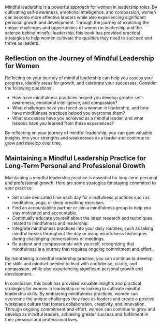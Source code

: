 

Mindful leadership is a powerful approach for women in leadership roles. By cultivating self-awareness, emotional intelligence, and compassion, women can become more effective leaders while also experiencing significant personal growth and development. Through the journey of exploring the unique challenges and opportunities of women in leadership and the science behind mindful leadership, this book has provided practical strategies to help women cultivate the qualities they need to succeed and thrive as leaders.

Reflection on the Journey of Mindful Leadership for Women
---------------------------------------------------------

Reflecting on your journey of mindful leadership can help you assess your progress, identify areas for growth, and celebrate your successes. Consider the following questions:

* How have mindfulness practices helped you develop greater self-awareness, emotional intelligence, and compassion?
* What challenges have you faced as a woman in leadership, and how have mindfulness practices helped you overcome them?
* What successes have you achieved as a mindful leader, and what lessons have you learned from these experiences?

By reflecting on your journey of mindful leadership, you can gain valuable insights into your strengths and weaknesses as a leader and continue to grow and develop over time.

Maintaining a Mindful Leadership Practice for Long-Term Personal and Professional Growth
----------------------------------------------------------------------------------------

Maintaining a mindful leadership practice is essential for long-term personal and professional growth. Here are some strategies for staying committed to your practice:

* Set aside dedicated time each day for mindfulness practices such as meditation, yoga, or deep breathing exercises.
* Find an accountability partner or join a mindfulness group to help you stay motivated and accountable.
* Continually educate yourself about the latest research and techniques related to mindfulness and leadership.
* Integrate mindfulness practices into your daily routines, such as taking mindful breaks throughout the day or using mindfulness techniques during challenging conversations or meetings.
* Be patient and compassionate with yourself, recognizing that mindfulness is a journey that requires ongoing commitment and effort.

By maintaining a mindful leadership practice, you can continue to develop the skills and mindset needed to lead with confidence, clarity, and compassion, while also experiencing significant personal growth and development.

In conclusion, this book has provided valuable insights and practical strategies for women in leadership roles looking to cultivate mindful leadership skills. By embracing mindfulness practices, women can overcome the unique challenges they face as leaders and create a positive workplace culture that fosters collaboration, creativity, and innovation. Through ongoing commitment and effort, women can continue to grow and develop as mindful leaders, achieving greater success and fulfillment in their personal and professional lives.
